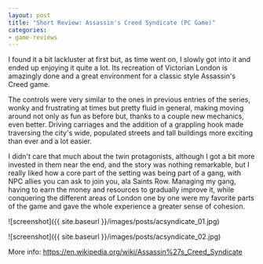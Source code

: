 ```yaml
---
layout: post
title: "Short Review: Assassin's Creed Syndicate (PC Game)"
categories:
- game-reviews
---
```


<p>
I found it a bit lackluster at first but, as time went on, I slowly got into it and ended up enjoying it quite a lot. Its recreation of Victorian London is amazingly done and a great environment for a classic style Assassin's Creed game. 
</p>
<p>
The controls were very similar to the ones in previous entries of the series, wonky and frustrating at times but pretty fluid in general, making moving around not only as fun as before but, thanks to a couple new mechanics, even better. Driving carriages and the addition of a grappling hook made traversing the city's wide, populated streets and tall buildings more exciting than ever and a lot easier.
</p>
<p>
I didn't care that much about the twin protagonists, although I got a bit more invested in them near the end, and the story was nothing remarkable, but I really liked how a core part of the setting was being part of a gang, with NPC allies you can ask to join you, ala Saints Row. Managing my gang, having to earn the money and resources to gradually improve it, while conquering the different areas of London one by one were my favorite parts of the game and gave the whole experience a greater sense of cohesion.
</p>




![screenshot]({{ site.baseurl }}/images/posts/acsyndicate_01.jpg)

![screenshot]({{ site.baseurl }}/images/posts/acsyndicate_02.jpg)


<p>More info: <a href="https://en.wikipedia.org/wiki/Assassin%27s_Creed_Syndicate">https://en.wikipedia.org/wiki/Assassin%27s_Creed_Syndicate</a></p>
